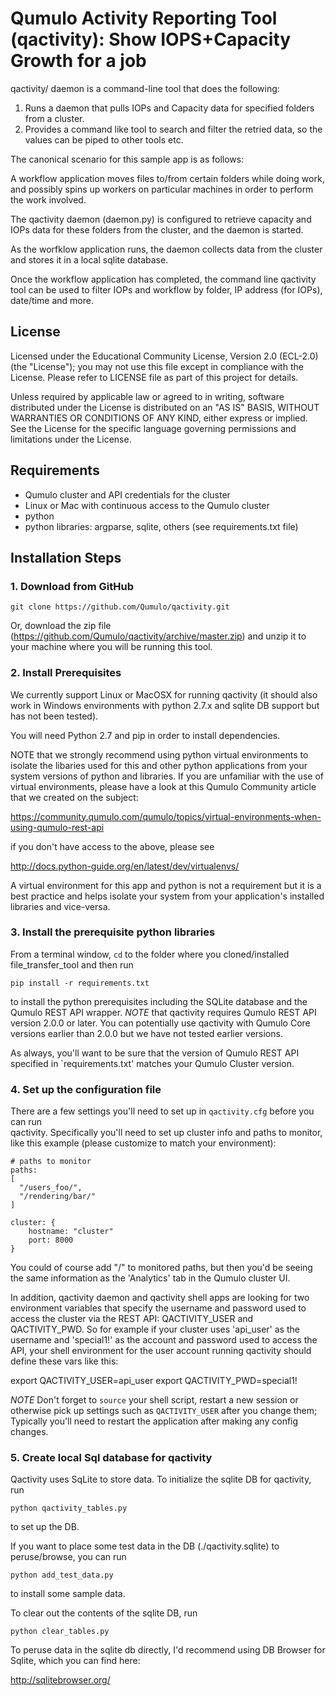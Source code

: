 # Qumulo Activity Reporting Tool (qactivity): Show IOPS+Capacity Growth for a job

qactivity/ daemon is a command-line tool that does the following:

1. Runs a daemon that pulls IOPs and Capacity data for specified folders from a cluster. 
2. Provides a command like tool to search and filter the retried data, so the values can be 
piped to other tools etc.

The canonical scenario for this sample app is as follows:

A workflow application moves files to/from certain folders while doing work, and possibly spins up
workers on particular machines in order to perform the work involved.

The qactivity daemon (daemon.py) is configured to retrieve capacity and IOPs data for these folders from 
the cluster, and the daemon is started.

As the worfklow application runs, the daemon collects data from the cluster and stores it in a local
sqlite database.

Once the workflow application has completed, the command line qactivity tool can be used to
filter IOPs and workflow by folder, IP address (for IOPs), date/time and more.

## License

Licensed under the Educational Community License, Version 2.0 (ECL-2.0) (the "License"); 
you may not use this file except in compliance with the License.  Please refer to LICENSE
file as part of this project for details.

Unless required by applicable law or agreed to in writing, software
distributed under the License is distributed on an "AS IS" BASIS, WITHOUT
WARRANTIES OR CONDITIONS OF ANY KIND, either express or implied. See the
License for the specific language governing permissions and limitations under
the License.

## Requirements

* Qumulo cluster and API credentials for the cluster
* Linux or Mac with continuous access to the Qumulo cluster
* python
* python libraries: argparse, sqlite, others (see requirements.txt file)


## Installation Steps

### 1. Download from GitHub
```shell
git clone https://github.com/Qumulo/qactivity.git
```
Or, download the zip file (https://github.com/Qumulo/qactivity/archive/master.zip) and unzip it to 
your machine where you will be running this tool.

### 2. Install Prerequisites

We currently support Linux or MacOSX for running qactivity (it should also work in Windows environments with 
python 2.7.x and sqlite DB support but has not been tested).

You will need Python 2.7 and pip in order to install dependencies.

NOTE that we strongly recommend using python virtual environments to isolate the libaries used
for this and other python applications from your system versions of python and libraries.  If
you are unfamiliar with the use of virtual environments, please have a look at this Qumulo Community 
article that we created on the subject:

https://community.qumulo.com/qumulo/topics/virtual-environments-when-using-qumulo-rest-api

if you don't have access to the above, please see

http://docs.python-guide.org/en/latest/dev/virtualenvs/


A virtual environment for this app and python is not a requirement but it is a best practice and helps isolate
your system from your application's installed libraries and vice-versa.

### 3. Install the prerequisite python libraries

From a terminal window, `cd` to the folder where you cloned/installed file_transfer_tool and then run
    
```
pip install -r requirements.txt
```

to install the python prerequisites including the SQLite database and the Qumulo REST API
wrapper.  *NOTE* that qactivity requires Qumulo REST API version 2.0.0 or later.  You can 
potentially use qactivity with Qumulo Core versions earlier than 2.0.0 but we have not tested earlier versions.  

As always, you'll want to be sure that the version of Qumulo REST API specified in `requirements.txt' matches
your Qumulo Cluster version.

### 4. Set up the configuration file
There are a few settings you'll need to set up in `qactivity.cfg` before you can run  
qactivity. Specifically you'll need to set up cluster info and paths to monitor, like this example 
(please customize to match your environment):

    # paths to monitor
    paths:
    [
      "/users_foo/",
      "/rendering/bar/"
    ]

    cluster: {
        hostname: "cluster"
        port: 8000
    }
    
    

You could of course add "/" to monitored paths, but then you'd be seeing the same information as the 'Analytics'
tab in the Qumulo cluster UI.


In addition, qactivity daemon and qactivity shell apps are looking for two environment variables that specify the 
username and password used to access the cluster via the REST API: QACTIVITY_USER and QACTIVITY_PWD.  So for example 
if your cluster uses 'api_user' as the username and 'special1!' as the account and password used to access
the API, your shell environment for the user account running qactivity should define these vars like this:

export QACTIVITY_USER=api_user
export QACTIVITY_PWD=special1!

*NOTE* Don't forget to `source` your shell script, restart a new session or otherwise pick up settings 
such as `QACTIVITY_USER` after you change them; Typically you'll need to restart the application
after making any config changes.


### 5. Create local Sql database for qactivity
Qactivity uses SqLite to store data.  To initialize the sqlite DB for qactivity, run

    python qactivity_tables.py
    
to set up the DB.  

If you want to place some test data in the DB  (./qactivity.sqlite) to peruse/browse, you can run

    python add_test_data.py
    
to install some sample data.

To clear out the contents of the sqlite DB, run

    python clear_tables.py
    
To peruse data in the sqlite db directly, I'd recommend using DB Browser for Sqlite, which you can find here:

http://sqlitebrowser.org/
 

